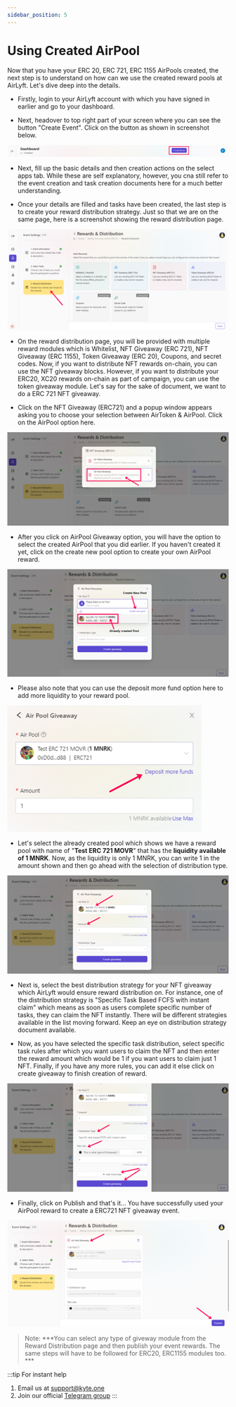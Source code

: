 ```yaml
---
sidebar_position: 5
---
```


# Using Created AirPool

Now that you have your ERC 20, ERC 721, ERC 1155 AirPools created, the next step is to understand on how can we use the created reward pools at AirLyft. Let's dive deep into the details.

- Firstly, login to your AirLyft account with which you have signed in earlier and go to your dashboard. 

- Next, headover to top right part of your screen where you can see the button "Create Event". Click on the button as shown in screenshot below.

![Create Event](../../../images/CreateEvent.png)

- Next, fill up the basic details and then creation actions on the select apps tab. While these are self explanatory, however, you cna still refer to the event creation and task creation documents here for a much better understanding. 

- Once your details are filled and tasks have been created, the last step is to create your reward distribution strategy. Just so that we are on the same page, here is a screenshot showing the reward distribution page. 

![Reward Distribution](../../../images/rewarddistribution.png)

- On the reward distribution page, you will be provided with multiple reward modules which is Whitelist, NFT Giveaway (ERC 721), NFT Giveaway (ERC 1155), Token Giveaway (ERC 20), Coupons, and secret codes. Now, if you want to distribute NFT rewards on-chain, you can use the NFT giveaway blocks. However, if you want to distribute your ERC20, XC20 rewards on-chain as part of campaign, you can use the token giveaway module. Let's say for the sake of document, we want to do a ERC 721 NFT giveaway.

- Click on the NFT Giveaway (ERC721) and a popup window appears asking you to choose your selection between AirToken & AirPool. Click on the AirPool option here. 

![AirPool Giveaway](../../../images/airpoolgiveaway.png)

- After you click on AirPool Giveaway option, you will have the option to select the created AirPool that you did earlier. If you haven't created it yet, click on the create new pool option to create your own AirPool reward. 

![Select Pool](../../../images/selectpool.png)

- Please also note that you can use the deposit more fund option here to add more liquidity to your reward pool. 

![Deposit more fund](../../../images/depositmore.png)

- Let's select the already created pool which shows we have a reward pool with name of "**Test ERC 721 MOVR**" that has the **liquidity available of 1 MNRK**. Now, as the liquidity is only 1 MNRK, you can write 1 in the amount shown and then go ahead with the selection of distribution type.

![Pool Amount](../../../images/poolamount.png)

- Next is, select the best distribution strategy for your NFT giveaway which AirLyft would ensure reward distribution on. For instance, one of the distribution strategy is "Specific Task Based FCFS with instant claim" which means as soon as users complete specific number of tasks, they can claim the NFT instantly. There will be different strategies available in the list moving forward. Keep an eye on distribution strategy document available. 

- Now, as you have selected the specific task distribution, select specific task rules after which you want users to claim the NFT and then enter the reward amount which would be 1 if you want users to claim just 1 NFT. Finally, if you have any more rules, you can add it else click on create giveaway to finish creation of reward. 

![AirPool Finish](../../../images/airpoolfinish.png)

- Finally, click on Publish and that's it... You have successfully used your AirPool reward to create a ERC721 NFT giveaway event.

![Publish event](../../../images/publishevent.png)

> Note: ***You can select any type of giveway module from the Reward Distribution page and then publish your event rewards. The same steps will have to be followed for ERC20, ERC1155 modules too. ***

:::tip For instant help
1. Email us at support@kyte.one
2. Join our official [Telegram group](https://t.me/kyteone)
:::

